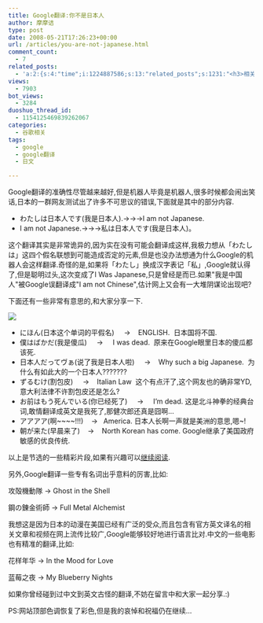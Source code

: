 ```yaml
---
title: Google翻译:你不是日本人
author: 摩摩诘
type: post
date: 2008-05-21T17:26:23+00:00
url: /articles/you-are-not-japanese.html
comment_count:
  - 7
related_posts:
  - 'a:2:{s:4:"time";i:1224887586;s:13:"related_posts";s:1231:"<h3>相关日志</h3><ul class="related_post"><li><a href="http://www.digglife.cn/articles/adsense-for-feed-review.html" title="Google AdSense的Feed广告">Google AdSense的Feed广告</a></li><li><a href="http://www.digglife.cn/articles/input-japanese-emoticons.html" title="如何输入日语颜文字">如何输入日语颜文字</a></li><li><a href="http://www.digglife.cn/articles/google-maps-japan-street-view.html" title="Google地图日本版加入街景(Street View)功能">Google地图日本版加入街景(Street View)功能</a></li><li><a href="http://www.digglife.cn/articles/knol-open.html" title="Google的维基百科Knol正式开放">Google的维基百科Knol正式开放</a></li><li><a href="http://www.digglife.cn/articles/google-docs-templates.html" title="使用开放的模板创建Google文件">使用开放的模板创建Google文件</a></li><li><a href="http://www.digglife.cn/articles/adsense-referrals-retired.html" title="Adsense推介计划将在8月底暂停">Adsense推介计划将在8月底暂停</a></li><li><a href="http://www.digglife.cn/articles/add-google-toolbar-functions-firefox3.html" title="给Firefox 3添加Google Toolbar的功能">给Firefox 3添加Google Toolbar的功能</a></li></ul>";}'
views:
  - 7903
bot_views:
  - 3284
duoshuo_thread_id:
  - 1154125469839262067
categories:
  - 谷歌相关
tags:
  - google
  - google翻译
  - 日文

---
```

Google翻译的准确性尽管越来越好,但是机器人毕竟是机器人,很多时候都会闹出笑话,日本的一群网友测试出了许多不可思议的错误,下面就是其中的部分内容.

  * わたしは日本人です(我是日本人).&#8594;&#8594;&#8594;I am not Japanese. 
  * I am not Japanese.&#8594;&#8594;&#8594;私は日本人です(我是日本人)。 

这个翻译其实是非常诡异的,因为实在没有可能会翻译成这样,我极力想从「わたしは」这四个假名联想到可能造成否定的元素,但是也没办法想通为什么Google的机器人会这样翻译.奇怪的是,如果将「わたし」换成汉字表记「私」,Google就认得了,但是聪明过头,这次变成了I Was Japanese,只是曾经是而已.如果"我是中国人"被Google误翻译成"I am not Chinese",估计网上又会有一大堆阴谋论出现吧?

<!--more-->

下面还有一些非常有意思的,和大家分享一下.

 ![][1]

  * にほん(日本这个单词的平假名)&#160;&#160;&#160;&#160; &#8594;&#160;&#160;&#160; ENGLISH.&#160; 日本国将不国. 
  * 僕はばかだ(我是傻瓜)&#160;&#160;&#160;&#160; &#8594;&#160;&#160;&#160;&#160; I was dead.&#160; 原来在Google眼里日本的傻瓜都该死. 
  * 日本人だってヴぁ(说了我是日本人啦)&#160;&#160;&#160;&#160; &#8594;&#160;&#160;&#160; Why such a big Japanese.&#160; 为什么有如此大的一个日本人??????? 
  * ずるむけ(割包皮)&#160;&#160;&#160;&#160; &#8594;&#160;&#160;&#160; Italian Law&#160; 这个有点汗了,这个网友也的确非常YD,意大利法律不许割包皮还是怎么? 
  * お前はもう死んでいる(你已经死了)&#160;&#160;&#160;&#160; &#8594;&#160;&#160;&#160;&#160; I&#8217;m dead. 这是北斗神拳的经典台词,敢情翻译成英文是我死了,那健次郎还真是囧啊&#8230; 
  * アアアア(啊~~~~!!!)&#160;&#160;&#160; &#8594;&#160;&#160; America. 日本人长啊一声就是美洲的意思,嗯~! 
  * 朝が来た(早晨来了)&#160;&#160;&#160; &#8594;&#160;&#160;&#160; North Korean has come. Google继承了美国政府敏感的优良传统. 

以上是节选的一些精彩片段,如果有兴趣可以<a title="继续阅读" href="http://workingnews.blog117.fc2.com/blog-entry-1085.html" target="_blank">继续阅读</a>.

另外,Google翻译一些专有名词出乎意料的厉害,比如:

攻殻機動隊 &#8594; Ghost in the Shell

鋼の錬金術師 &#8594; Full Metal Alchemist

我想这是因为日本的动漫在美国已经有广泛的受众,而且包含有官方英文译名的相关文章和视频在网上流传比较广,Google能够较好地进行语言比对.中文的一些电影也有精准的翻译,比如:

花样年华 &#8594; In the Mood for Love

蓝莓之夜 &#8594; My Blueberry Nights</p> 

如果你曾经碰到过中文到英文古怪的翻译,不妨在留言中和大家一起分享.:)

PS:网站顶部色调恢复了彩色,但是我的哀悼和祝福仍在继续&#8230;

 [1]: https://www.digglife.net/qiniu/2538/image/0c9625a4baec758cd3c16ec6f453678b.jpg
